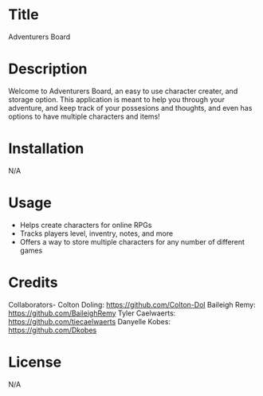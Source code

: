 # Title  
Adventurers Board

# Description
Welcome to Adventurers Board, an easy to use character creater, and storage option. This application is meant to help you through your adventure, and keep track of your possesions and thoughts, and even has options to have multiple characters and items! 

# Installation 
N/A

# Usage
- Helps create characters for online RPGs
- Tracks players level, inventry, notes, and more
- Offers a way to store multiple characters for any number of different games

# Credits 
Collaborators- 
Colton Doling: https://github.com/Colton-Dol
Baileigh Remy: https://github.com/BaileighRemy
Tyler Caelwaerts: https://github.com/tiecaelwaerts
Danyelle Kobes: https://github.com/Dkobes

# License 
N/A



